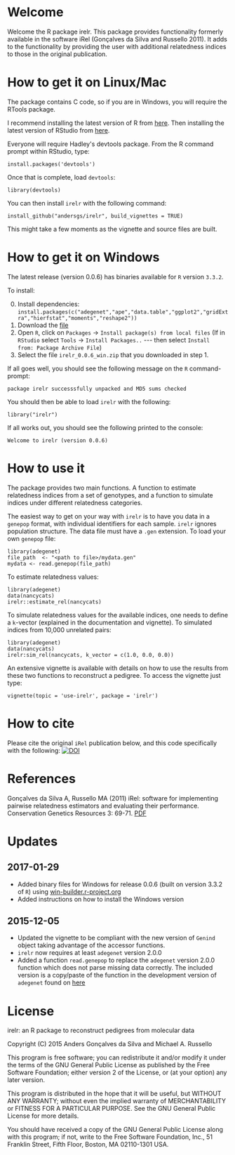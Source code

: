 # Welcome

Welcome the R package irelr. This package provides functionality formerly available
in the software iRel (Gonçalves da Silva and Russello 2011). It adds to the functionality
by providing the user with additional relatedness indices to those in the original 
publication. 

# How to get it on Linux/Mac

The package contains C code, so if you are in Windows, you will require the 
RTools package.

I recommend installing the latest version of R from [here](https://www.R-project.org).
Then installing the latest version of RStudio from [here](http://www.rstudio.com/products/rstudio/download/).

Everyone will require Hadley's devtools package. From the R command prompt within RStudio, type:

    install.packages('devtools')

Once that is complete, load `devtools`:

    library(devtools)

You can then install `irelr` with the following command:

    install_github("andersgs/irelr", build_vignettes = TRUE)

This might take a few moments as the vignette and source files are built.

# How to get it on Windows

The latest release (version 0.0.6) has binaries available for `R` version `3.3.2`.

To install: 

 0. Install dependencies: `install.packages(c("adegenet","ape","data.table","ggplot2","gridExtra","hierfstat","moments","reshape2"))`
 1. Download the [file](https://github.com/andersgs/irelr/releases/download/v0.0.6/irelr_0.0.6_win.zip)
 2. Open `R`, click on `Packages` -> `Install package(s) from local files` (If in `RStudio` select `Tools` -> `Install Packages..` --- then select `Install from: Package Archive File`)
 3. Select the file `irelr_0.0.6_win.zip` that you downloaded in step 1.
 
 If all goes well, you should see the following message on the `R` command-prompt:
 
 `package irelr successsfully unpacked and MD5 sums checked`
 
 You should then be able to load `irelr` with the following:
 
 `library("irelr")`
 
 If all works out, you should see the following printed to the console:
 
 `Welcome to irelr (version 0.0.6)`
 

# How to use it

The package provides two main functions. A function to estimate relatedness indices
from a set of genotypes, and a function to simulate indices under different 
relatedness categories.

The easiest way to get on your way with `irelr` is to have you data in a 
`genepop` format, with individual identifiers for each sample. `irelr`
ignores population structure. The data file must have a `.gen` extension.
To load your own `genepop` file:

    library(adegenet)
    file_path  <- "<path to file>/mydata.gen"
    mydata <- read.genepop(file_path)

To estimate relatedness values:

    library(adegenet)
    data(nancycats)
    irelr::estimate_rel(nancycats)
    
To simulate relatedness values for the available indices, one needs to define a 
`k`-vector (explained in the documentation and vignette). To simulated 
indices from 10,000 unrelated pairs:

    library(adegenet)
    data(nancycats)
    irelr:sim_rel(nancycats, k_vector = c(1.0, 0.0, 0.0))

An extensive vignette is available with details on how to use the results from
these two functions to reconstruct a pedigree. To access the vignette just type:

    vignette(topic = 'use-irelr', package = 'irelr')

# How to cite

Please cite the original `iRel` publication below, and this code specifically 
with the following: [![DOI](https://zenodo.org/badge/33524849.svg)](https://zenodo.org/badge/latestdoi/33524849)

# References

Gonçalves da Silva A, Russello MA (2011) iRel: software for implementing pairwise relatedness 
estimators and evaluating their performance. Conservation Genetics Resources 3: 69-71.
[PDF](http://link.springer.com/article/10.1007/s12686-010-9292-4)

# Updates

## 2017-01-29
  * Added binary files for Windows for release 0.0.6 (built on version 3.3.2 of `R`) using [win-builder.r-project.org](https://win-builder.r-project.org)
  * Added instructions on how to install the Windows version

## 2015-12-05
  * Updated the vignette to be compliant with the new version of `Genind` object
  taking advantage of the accessor functions.
  * `irelr` now requires at least `adegenet` version 2.0.0
  * Added a function `read.genepop` to replace the `adegenet` version 2.0.0 
  function which does not parse missing data correctly. The included version
  is a copy/paste of the function in the development version of `adegenet`
  found on [here](https://github.com/thibautjombart/adegenet)
  

# License

irelr: an R package to reconstruct pedigrees from molecular data

Copyright (C) 2015  Anders Gonçalves da Silva and Michael A. Russello

This program is free software; you can redistribute it and/or modify
it under the terms of the GNU General Public License as published by
the Free Software Foundation; either version 2 of the License, or
(at your option) any later version.

This program is distributed in the hope that it will be useful,
but WITHOUT ANY WARRANTY; without even the implied warranty of
MERCHANTABILITY or FITNESS FOR A PARTICULAR PURPOSE.  See the
GNU General Public License for more details.

You should have received a copy of the GNU General Public License along
with this program; if not, write to the Free Software Foundation, Inc.,
51 Franklin Street, Fifth Floor, Boston, MA 02110-1301 USA.